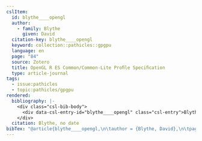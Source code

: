 ```yaml
---
cslItem:
  id: blythe____opengl
  author:
    - family: Blythe
      given: David
  citation-key: blythe____opengl
  keyword: collection::pathicles::gpgpu
  language: en
  page: "84"
  source: Zotero
  title: OpenGL R ES Common/Common-Lite Proﬁle Speciﬁcation
  type: article-journal
tags:
  - issue:pathicles
  - topic:pathicles/gpgpu
rendered:
  bibliography: |-
    <div class="csl-bib-body">
      <div data-csl-entry-id="blythe____opengl" class="csl-entry">Blythe, D. no date “OpenGL R ES Common/Common-Lite Proﬁle Speciﬁcation,” p. 84.</div>
    </div>
  citation: Blythe, no date
bibTex: "@article{blythe____opengl,\n\tauthor = {Blythe, David},\n\tpages = {84},\n\ttitle = {OpenGL {R} {ES} {Common}/{Common}-{Lite} {Profile} {Specification}},\n}\n\n"
---
```


